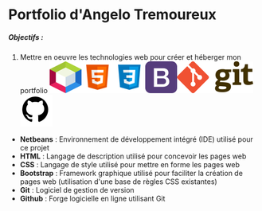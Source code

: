 # Portfolio d'Angelo Tremoureux

##### Objectifs :
1. Mettre en oeuvre les technologies web pour créer et héberger mon portfolio
![](https://raw.githubusercontent.com/AngeloTmx/angelotmx.github.io/main/netbeans.png )![](https://raw.githubusercontent.com/AngeloTmx/angelotmx.github.io/main/html-5.png)![](https://github.com/AngeloTmx/angelotmx.github.io/blob/main/css3.png?raw=true)![](https://github.com/AngeloTmx/angelotmx.github.io/blob/main/bootstrap.png?raw=true)![](https://github.com/AngeloTmx/angelotmx.github.io/blob/main/git.png?raw=true)![](https://github.com/AngeloTmx/angelotmx.github.io/blob/main/github.png?raw=true)  

- **Netbeans** : Environnement de développement intégré (IDE) utilisé pour ce projet
- **HTML** : Langage de description utilisé pour concevoir les pages web
- **CSS** : Langage de style utilisé pour mettre en forme les pages web
- **Bootstrap** : Framework graphique utilisé pour faciliter la création de pages web (utilisation d'une base de règles CSS existantes)
- **Git** : Logiciel de gestion de version
- **Github** : Forge logicielle en ligne utilisant Git
